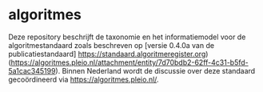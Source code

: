 # algoritmes
Deze repository beschrijft de taxonomie en het informatiemodel voor de algoritmestandaard zoals beschreven op [versie 0.4.0a van de publicatiestandaard] https://standaard.algoritmeregister.org)(https://algoritmes.pleio.nl/attachment/entity/7d70bdb2-62ff-4c31-b5fd-5a1cac345199). Binnen Nederland wordt de discussie over deze standaard gecoördineerd via <https://algoritmes.pleio.nl/>. 
